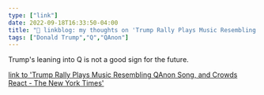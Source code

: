 ```yaml
---
type: ["link"]
date: 2022-09-18T16:33:50-04:00
title: "🔗 linkblog: my thoughts on 'Trump Rally Plays Music Resembling QAnon Song, and Crowds React - The New York Times'"
tags: ["Donald Trump","Q","QAnon"]
---
```

Trump's leaning into Q is not a good sign for the future.
 

[link to 'Trump Rally Plays Music Resembling QAnon Song, and Crowds React - The New York Times'](https://www.nytimes.com/2022/09/18/us/politics/trump-rally-qanon-music.html)
